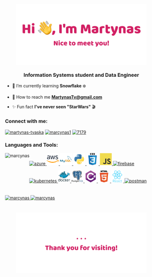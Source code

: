 <h1 align="center">
  <a href="https://github.com/Marcynas" >
    <img align="center" style="height:200px;"
      src="https://github.com/Marcynas/Marcynas/blob/main/hi.png?raw=true"
      alt="Hi 👋, I'm Martynas Tvaska" />
  </a>
</h1>

<h3 align="center">Information Systems student and Data Engineer</h3>

<div>
  <div>

  - 📗 I’m currently learning **Snowflake** ❄️

  - 📮 How to reach me **MartynasTv@gmail.com**

  - ✨ Fun fact **I've never seen "StarWars"** 🎬

  </div>
</div>

<h3 align="left">Connect with me:</h3> 

<p float="left">
  <a href="https://linkedin.com/in/martynas-tvaska" target="blank"><img align="center"
      src="https://raw.githubusercontent.com/rahuldkjain/github-profile-readme-generator/master/src/images/icons/Social/linked-in-alt.svg"
      alt="martynas-tvaska" height="30" width="40" /></a>
  <a href="https://twitter.com/marcynas1" target="blank"><img align="center"
      src="https://raw.githubusercontent.com/rahuldkjain/github-profile-readme-generator/master/src/images/icons/Social/twitter.svg"
      alt="marcynas1" height="30" width="40" /></a>
  <a href="https://discord.gg/7179" target="blank"><img align="center"
      src="https://raw.githubusercontent.com/rahuldkjain/github-profile-readme-generator/master/src/images/icons/Social/discord.svg"
      alt="7179" height="30" width="40" /></a>
</p>

<h3 align="left">Languages and Tools:</h3>

<div>

  <a href="https://github.com/Marcynas?tab=repositories" >
    <img align="left" style="height:108px;"
      src="https://github-readme-stats.vercel.app/api/top-langs/?username=marcynas&langs_count=6&layout=compact&theme=synthwave"
      alt="marcynas" />
  </a>
    
<a href="https://azure.microsoft.com/en-in/" target="_blank" rel="noreferrer"> <img src="https://www.vectorlogo.zone/logos/microsoft_azure/microsoft_azure-icon.svg" alt="azure" width="40" height="40" /> </a>
<a href="https://aws.amazon.com" target="_blank" rel="noreferrer"> <img src="https://raw.githubusercontent.com/devicons/devicon/master/icons/amazonwebservices/amazonwebservices-original-wordmark.svg" alt="aws" width="40" height="40" /> </a>
<a href="https://www.mysql.com/" target="_blank" rel="noreferrer"> <img src="https://raw.githubusercontent.com/devicons/devicon/master/icons/mysql/mysql-original-wordmark.svg" alt="mysql" width="40" height="40" /> </a>
<a href="https://www.python.org" target="_blank" rel="noreferrer"> <img src="https://raw.githubusercontent.com/devicons/devicon/master/icons/python/python-original.svg" alt="python" width="40" height="40" /> </a>
<a href="https://www.w3schools.com/css/" target="_blank" rel="noreferrer"> <img src="https://raw.githubusercontent.com/devicons/devicon/master/icons/css3/css3-original-wordmark.svg" alt="css3" width="40" height="40" /> </a>
<a href="https://developer.mozilla.org/en-US/docs/Web/JavaScript" target="_blank" rel="noreferrer"> <img src="https://raw.githubusercontent.com/devicons/devicon/master/icons/javascript/javascript-original.svg" alt="javascript" width="40" height="40" /> </a>
<a href="https://firebase.google.com/" target="_blank" rel="noreferrer"> <img src="https://www.vectorlogo.zone/logos/firebase/firebase-icon.svg" alt="firebase" width="40" height="40" /> </a>

<a href="https://kubernetes.io" target="_blank" rel="noreferrer"> <img src="https://www.vectorlogo.zone/logos/kubernetes/kubernetes-icon.svg" alt="kubernetes" width="40" height="40" /> </a>
<a href="https://www.docker.com/" target="_blank" rel="noreferrer"> <img src="https://raw.githubusercontent.com/devicons/devicon/master/icons/docker/docker-original-wordmark.svg" alt="docker" width="40" height="40" /> </a>
<a href="https://www.postgresql.org" target="_blank" rel="noreferrer"> <img src="https://raw.githubusercontent.com/devicons/devicon/master/icons/postgresql/postgresql-original-wordmark.svg" alt="postgresql" width="40" height="40" /> </a>
<a href="https://www.w3schools.com/cs/" target="_blank" rel="noreferrer"> <img src="https://raw.githubusercontent.com/devicons/devicon/master/icons/csharp/csharp-original.svg" alt="csharp" width="40" height="40" /> </a>
<a href="https://www.w3.org/html/" target="_blank" rel="noreferrer"> <img src="https://raw.githubusercontent.com/devicons/devicon/master/icons/html5/html5-original-wordmark.svg" alt="html5" width="40" height="40" /> </a>
<a href="https://reactjs.org/" target="_blank" rel="noreferrer"> <img src="https://raw.githubusercontent.com/devicons/devicon/master/icons/react/react-original-wordmark.svg" alt="react" width="40" height="40" /> </a>
<a href="https://postman.com" target="_blank" rel="noreferrer"> <img src="https://www.vectorlogo.zone/logos/getpostman/getpostman-icon.svg" alt="postman" width="40" height="40" /> </a>

</div>

<h1> </h1>

<p align="left">
  <a href="https://github.com/Marcynas" >
    <img style="width:400px;"
      src="https://github-readme-stats.vercel.app/api?username=marcynas&show_icons=true&locale=en&theme=synthwave"
      alt="marcynas" />
  </a>
  <a href="https://github.com/Marcynas" >
  <img style="width:400px;" src="https://github-readme-streak-stats.herokuapp.com/?user=marcynas&theme=synthwave"
    alt="marcynas" />
  </a>
</p>

<h1> </h1>

<div align="center">
<a href="https://github.com/Marcynas" align="center">
    <img align="center" style="height:200px;"
      src="https://github.com/Marcynas/Marcynas/blob/main/bye.png?raw=true"
      alt="Hi 👋, I'm Martynas Tvaska" />
</a>

</div>

